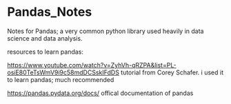 # Pandas_Notes
Notes for Pandas; a very common python library used heavily in data science and data analysis. 

resources to learn pandas:

https://www.youtube.com/watch?v=ZyhVh-qRZPA&list=PL-osiE80TeTsWmV9i9c58mdDCSskIFdDS
tutorial from Corey Schafer. i used it to learn pandas; much recommended 

https://pandas.pydata.org/docs/
offical documentation of pandas
